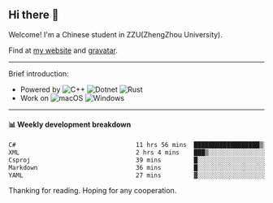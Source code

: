 ## Hi there 👋

Welcome!
I'm a Chinese student in ZZU(ZhengZhou University).

Find at [my website](https://www.kawayi.moe) and [gravatar](https://gravatar.com/moegodot).

------

Brief introduction:
+ Powered by ![C++](https://img.shields.io/badge/C%2B%2B-white?style=for-the-badge&logo=cplusplus&logoColor=%2300599C&logoSize=auto)
![Dotnet](https://img.shields.io/badge/--%3EC%23-white?style=for-the-badge&logo=dotnet&logoColor=%23512BD4&logoSize=auto)
![Rust](https://img.shields.io/badge/Rust-white?style=for-the-badge&logo=rust&logoColor=%23000000&logoSize=auto)
+ Work on ![macOS](https://img.shields.io/badge/macOS-white?style=for-the-badge&logo=apple&logoColor=%23000000&logoSize=auto)
![Windows](https://img.shields.io/badge/windows-white?style=for-the-badge&logo=gitforwindows&logoColor=%2380B3FF&logoSize=auto)

------

#### 📊 Weekly development breakdown
<!--START_SECTION:waka-->

```txt
C#                                 11 hrs 56 mins  ██████████████████▒░░░░░░   73.36 %
XML                                2 hrs 4 mins    ███▒░░░░░░░░░░░░░░░░░░░░░   12.73 %
Csproj                             39 mins         █░░░░░░░░░░░░░░░░░░░░░░░░   04.07 %
Markdown                           36 mins         █░░░░░░░░░░░░░░░░░░░░░░░░   03.69 %
YAML                               27 mins         ▓░░░░░░░░░░░░░░░░░░░░░░░░   02.80 %
```

<!--END_SECTION:waka-->

Thanking for reading. Hoping for any cooperation.
